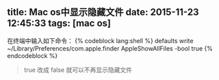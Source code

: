 title: Mac os中显示隐藏文件
date: 2015-11-23 12:45:33
tags: [mac os]
---
在终端中输入如下命令：
{% codeblock lang:shell %}
defaults write ~/Library/Preferences/com.apple.finder AppleShowAllFiles -bool true
{% endcodeblock %}
>true 改成 false 就可以不再显示隐藏文件
